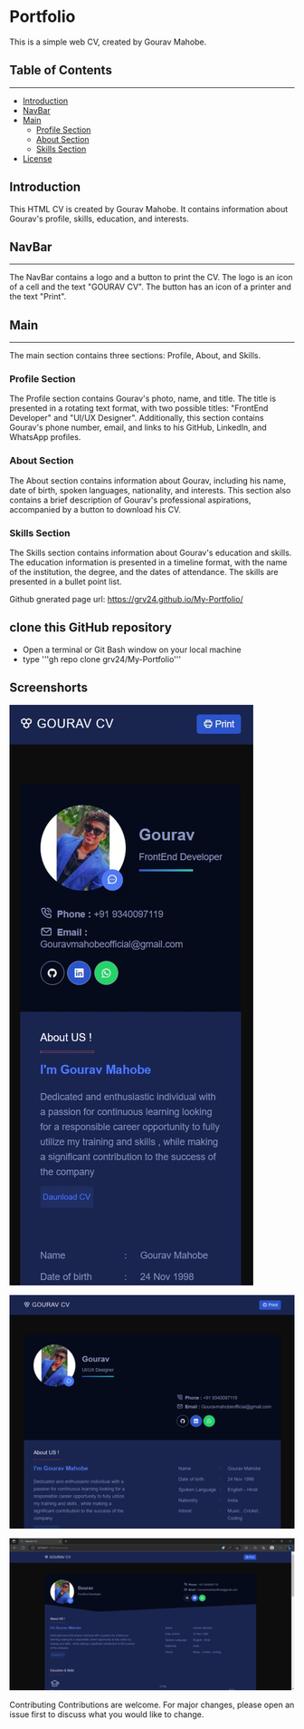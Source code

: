 # Portfolio

This is a simple web CV, created by Gourav Mahobe.

## Table of Contents

---

- [Introduction](#introduction)
- [NavBar](#navbar)
- [Main](#main)
  - [Profile Section](#profile-section)
  - [About Section](#about-section)
  - [Skills Section](#skills-section)
- [License](#license)

## Introduction

This HTML CV is created by Gourav Mahobe. It contains information about Gourav's profile, skills, education, and interests.

## NavBar

---

The NavBar contains a logo and a button to print the CV. The logo is an icon of a cell and the text "GOURAV CV". The button has an icon of a printer and the text "Print".

## Main

---

The main section contains three sections: Profile, About, and Skills.

### Profile Section

The Profile section contains Gourav's photo, name, and title. The title is presented in a rotating text format, with two possible titles: "FrontEnd Developer" and "UI/UX Designer". Additionally, this section contains Gourav's phone number, email, and links to his GitHub, LinkedIn, and WhatsApp profiles.

### About Section

The About section contains information about Gourav, including his name, date of birth, spoken languages, nationality, and interests. This section also contains a brief description of Gourav's professional aspirations, accompanied by a button to download his CV.

### Skills Section

The Skills section contains information about Gourav's education and skills. The education information is presented in a timeline format, with the name of the institution, the degree, and the dates of attendance. The skills are presented in a bullet point list.

Github gnerated page url: https://grv24.github.io/My-Portfolio/




## clone  this GitHub repository

- Open a terminal or Git Bash window on your local machine
- type '''gh repo clone grv24/My-Portfolio'''

## Screenshorts

![moble](./images/mobile.jpeg)

![Tab](./images/tab.png)

![Laptop](./images/destop.png)


Contributing
Contributions are welcome. For major changes, please open an issue first to discuss what you would like to change.
